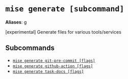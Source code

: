 # `mise generate [subcommand]`

**Aliases**: g

[experimental] Generate files for various tools/services

## Subcommands

* [`mise generate git-pre-commit [flags]`](/cli/generate/git-pre-commit.md)
* [`mise generate github-action [flags]`](/cli/generate/github-action.md)
* [`mise generate task-docs [flags]`](/cli/generate/task-docs.md)
